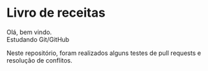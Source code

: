 # Livro de receitas

Olá, bem vindo.<br>
Estudando Git/GitHub<br>

Neste repositório, foram realizados alguns testes de pull requests e resolução de conflitos.

